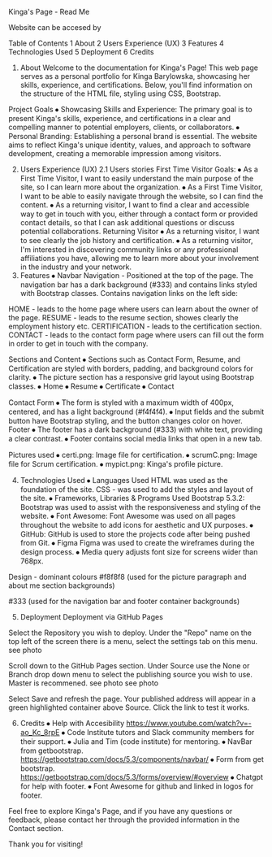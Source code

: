 Kinga's Page - Read Me

 
Website can be accesed by 

Table of Contents
1 About
2 Users Experience (UX)
3 Features
4 Technologies Used
5 Deployment
6 Credits

1. About
Welcome to the documentation for Kinga's Page! This web page serves as a personal portfolio for Kinga Barylowska, showcasing her skills, experience, and certifications. 
Below, you'll find information on the structure of the HTML file, styling using CSS, Bootstrap. 


Project Goals
⦁	Showcasing Skills and Experience:  The primary goal is to present Kinga's skills, experience, and certifications in a clear and compelling manner to potential employers, clients, or collaborators.
⦁	Personal Branding: Establishing a personal brand is essential. The website aims to reflect Kinga's unique identity, values, and approach to software development, creating a memorable impression among visitors.


2. Users Experience (UX)
2.1 Users stories
First Time Visitor Goals:
⦁	As a First Time Visitor, I want to easily understand the main purpose of the site, so I can learn more about the organization.
⦁	As a First Time Visitor, I want to be able to easily navigate through the website, so I can find the content.
⦁	As a returning visitor, I want to find a clear and accessible way to get in touch with you, either through a contact form or provided contact details, so that I can ask additional questions or discuss potential collaborations.
Returning Visitor
⦁	As a returning visitor, I want to see clearly the job history and certification.
⦁	As a returning visitor, I'm interested in discovering community links or any professional affiliations you have, allowing me to learn more about your involvement in the industry and your network.
3. Features
⦁	Navbar
Navigation  - Positioned at the top of the page. The navigation bar has a dark background (#333) and contains links styled with Bootstrap classes. Contains navigation links on the left side:
 

HOME - leads to the home page where users can learn about the owner of the page.
RESUME - leads to the resume section, showes clearly the employment history etc.
CERTIFICATION - leads to the certification section.
CONTACT - leads to the contact form page where users can fill out the form in order to get in touch with the company.

Sections and Content
⦁	Sections such as Contact Form, Resume, and Certification are styled with borders, padding, and background colors for clarity.
⦁	The picture section has a responsive grid layout using Bootstrap classes.
⦁	Home
⦁	Resume
⦁	Certificate
⦁	Contact
 
Contact Form
⦁	The form is styled with a maximum width of 400px, centered, and has a light background (#f4f4f4).
⦁	Input fields and the submit button have Bootstrap styling, and the button changes color on hover.
Footer
⦁	The footer has a dark background (#333) with white text, providing a clear contrast. 
⦁	Footer contains social media links that open in a new tab.​
 
Pictures used 
⦁	certi.png: Image file for certification.
⦁	scrumC.png: Image file for Scrum certification.
⦁	mypict.png: Kinga's profile picture.

4. Technologies Used
⦁	Languages Used
HTML was used as the foundation of the site.
CSS - was used to add the styles and layout of the site.
⦁	Frameworks, Libraries & Programs Used
Bootstrap 5.3.2:
Bootstrap was used to assist with the responsiveness and styling of the website.
⦁	Font Awesome:
Font Awesome was used on all pages throughout the website to add icons for aesthetic and UX purposes.
⦁	GitHub:
GitHub is used to store the projects code after being pushed from Git.
⦁	Figma
Figma was used to create the wireframes during the design process.
⦁	Media query adjusts font size for screens wider than 768px.

Design - dominant colours
#f8f8f8 (used for the picture paragraph and about me section backgrounds)
 
#333 (used for the navigation bar and footer container backgrounds)
 

5. Deployment
Deployment via GitHub Pages

Select the Repository you wish to deploy.
Under the "Repo" name on the top left of the screen there is a menu, select the settings tab on this menu. see photo
 
Scroll down to the GitHub Pages section.
Under Source use the None or Branch drop down menu to select the publishing source you wish to use. Master is recommened. see photo see photo
 

Select Save and refresh the page.
Your published address will appear in a green highlighted container above Source.
Click the link to test it works.

6. Credits 
⦁	Help with Accesibility 
https://www.youtube.com/watch?v=-ao_Kc_8rpE 
⦁	Code Institute tutors and Slack community members for their support.
⦁	Julia and Tim (code institute) for mentoring.
⦁	NavBar from getbootstrap.
https://getbootstrap.com/docs/5.3/components/navbar/
⦁	Form from get bootstrap.
https://getbootstrap.com/docs/5.3/forms/overview/#overview
⦁	Chatgpt for help with footer.
⦁	Font Awesome for github and linked in logos for footer. 

Feel free to explore Kinga's Page, and if you have any questions or feedback, please contact her through the provided information in the Contact section.

Thank you for visiting! 


